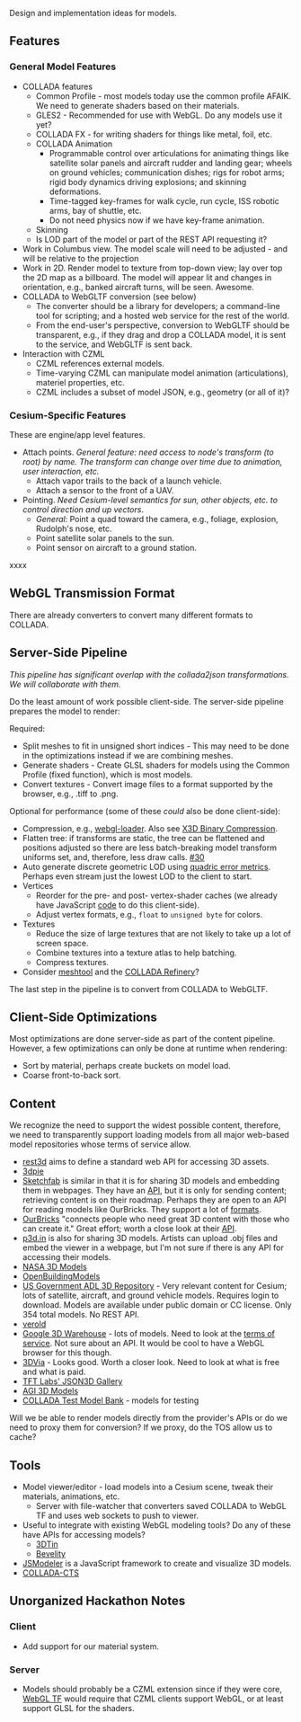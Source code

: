 Design and implementation ideas for models.

## Features

### General Model Features

* COLLADA features
   * Common Profile - most models today use the common profile AFAIK.  We need to generate shaders based on their materials.
   * GLES2 - Recommended for use with WebGL.  Do any models use it yet?
   * COLLADA FX - for writing shaders for things like metal, foil, etc.
   * COLLADA Animation
      * Programmable control over articulations for animating things like satellite solar panels and aircraft rudder and landing gear; wheels on ground vehicles; communication dishes; rigs for robot arms; rigid body dynamics driving explosions; and skinning deformations.
      * Time-tagged key-frames for walk cycle, run cycle, ISS robotic arms, bay of shuttle, etc.
      * Do not need physics now if we have key-frame animation.
   * Skinning
   * Is LOD part of the model or part of the REST API requesting it?
* Work in Columbus view.  The model scale will need to be adjusted - and will be relative to the projection
* Work in 2D.  Render model to texture from top-down view; lay over top the 2D map as a billboard.  The model will appear lit and changes in orientation, e.g., banked aircraft turns, will be seen.  Awesome.
* COLLADA to WebGLTF conversion (see below)
   * The converter should be a library for developers; a command-line tool for scripting; and a hosted web service for the rest of the world.
   * From the end-user's perspective, conversion to WebGLTF should be transparent, e.g., if they drag and drop a COLLADA model, it is sent to the service, and WebGLTF is sent back.
* Interaction with CZML
   * CZML references external models.
   * Time-varying CZML can manipulate model animation (articulations), materiel properties, etc.
   * CZML includes a subset of model JSON, e.g., geometry (or all of it)?

### Cesium-Specific Features

These are engine/app level features.

* Attach points.  _General feature: need access to node's transform (to root) by name.  The transform can change over time due to animation, user interaction, etc._
   * Attach vapor trails to the back of a launch vehicle.
   * Attach a sensor to the front of a UAV.
* Pointing.  _Need Cesium-level semantics for sun, other objects, etc. to control direction and up vectors_.
   * _General_: Point a quad toward the camera, e.g., foliage, explosion, Rudolph's nose, etc.
   * Point satellite solar panels to the sun.
   * Point sensor on aircraft to a ground station.


xxxx

## WebGL Transmission Format

There are already converters to convert many different formats to COLLADA.

## Server-Side Pipeline

_This pipeline has significant overlap with the collada2json transformations.  We will collaborate with them._

Do the least amount of work possible client-side.  The server-side pipeline prepares the model to render:

Required:
   * Split meshes to fit in unsigned short indices - This may need to be done in the optimizations instead if we are combining meshes.
   * Generate shaders - Create GLSL shaders for models using the Common Profile (fixed function), which is most models.
   * Convert textures - Convert image files to a format supported by the browser, e.g., .tiff to .png.

Optional for performance (some of these _could_ also be done client-side):

* Compression, e.g., [webgl-loader](http://code.google.com/p/webgl-loader/).  Also see [X3D Binary Compression](http://www.web3d.org/wiki/index.php/X3D_Binary_Compression_Capabilities_and_Plans).
* Flatten tree:  if transforms are static, the tree can be flattened and positions adjusted so there are less batch-breaking model transform uniforms set, and, therefore, less draw calls. [#30](https://github.com/KhronosGroup/collada2json/issues/30)
* Auto generate discrete geometric LOD using [quadric error metrics](http://mgarland.org/archive/cmu/quadrics/).  Perhaps even stream just the lowest LOD to the client to start.
* Vertices
   * Reorder for the pre- and post- vertex-shader caches (we already have JavaScript [code](https://github.com/AnalyticalGraphicsInc/cesium/blob/master/Source/Core/Tipsify.js) to do this client-side).
   * Adjust vertex formats, e.g., `float` to `unsigned byte` for colors.
* Textures
   * Reduce the size of large textures that are not likely to take up a lot of screen space.
   * Combine textures into a texture atlas to help batching.
   * Compress textures.
* Consider [meshtool](https://github.com/pycollada/meshtool) and the [COLLADA Refinery](https://collada.org/mediawiki/index.php/COLLADA_Refinery)?

The last step in the pipeline is to convert from COLLADA to WebGLTF.

## Client-Side Optimizations

Most optimizations are done server-side as part of the content pipeline.  However, a few optimizations can only be done at runtime when rendering:

* Sort by material, perhaps create buckets on model load.
* Coarse front-to-back sort.

## Content

We recognize the need to support the widest possible content, therefore, we need to transparently support loading models from all major web-based model repositories whose terms of service allow.

* [rest3d](http://rest3d.wordpress.com/about-2/) aims to define a standard web API for accessing 3D assets.
* [3dpie](http://www.opengeospatial.org/projects/initiatives/3dpie)
* [Sketchfab](http://sketchfab.com/) is similar in that it is for sharing 3D models and embedding them in webpages.  They have an [API](http://sketchfab.com/api), but it is only for sending content; retrieving content is on their roadmap.  Perhaps they are open to an API for reading models like OurBricks.  They support a lot of [formats](http://sketchfab.com/faq).
* [OurBricks](http://www.ourbricks.com/) "connects people who need great 3D content with those who can create it."  Great effort; worth a close look at their [API](https://github.com/ourbricks/ourbricks-api-examples/wiki/API-Documentation).  
* [p3d.in](http://p3d.in/) is also for sharing 3D models.  Artists can upload .obj files and embed the viewer in a webpage, but I'm not sure if there is any API for accessing their models.
* [NASA 3D Models](http://www.nasa.gov/multimedia/3d_resources/models.html)
* [OpenBuildingModels](http://wiki.openstreetmap.org/wiki/OpenBuildingModels)
* [US Government ADL 3D Repository](http://3dr.adlnet.gov/) - Very relevant content for Cesium; lots of satellite, aircraft, and ground vehicle models.  Requires login to download.  Models are available under public domain or CC license.  Only 354 total models.  No REST API.
* [verold](http://studio.verold.com/)
* [Google 3D Warehouse](http://sketchup.google.com/3dwarehouse/) - lots of models.  Need to look at the [terms of service](http://sketchup.google.com/intl/en/3dwh/preview_tos.html).  Not sure about an API.  It would be cool to have a WebGL browser for this though.
* [3DVia](http://www.3dvia.com/search/?search[file_types]=1) - Looks good.  Worth a closer look.  Need to look at what is free and what is paid.
* [TFT Labs' JSON3D Gallery](http://json3d.tftlabs.com/)
* [AGI 3D Models](http://www.agi.com/resources/downloads/data/3d-models/)
* [COLLADA Test Model Bank](http://www.collada.org/owl/) - models for testing

Will we be able to render models directly from the provider's APIs or do we need to proxy them for conversion?  If we proxy, do the TOS allow us to cache?

## Tools

* Model viewer/editor - load models into a Cesium scene, tweak their materials, animations, etc.
   * Server with file-watcher that converters saved COLLADA to WebGL TF and uses web sockets to push to viewer.
* Useful to integrate with existing WebGL modeling tools?  Do any of these have APIs for accessing models?
   * [3DTin](http://www.3dtin.com/)
   * [Bevelity](http://www.bevelity.com/)
* [JSModeler](https://github.com/kovacsv/JSModeler) is a JavaScript framework to create and visualize 3D models.
* [COLLADA-CTS](https://github.com/KhronosGroup/COLLADA-CTS)

## Unorganized Hackathon Notes

### Client

* Add support for our material system.

### Server

* Models should probably be a CZML extension since if they were core, [WebGL TF](https://github.com/KhronosGroup/collada2json/wiki/WebGLTF) would require that CZML clients support WebGL, or at least support GLSL for the shaders.